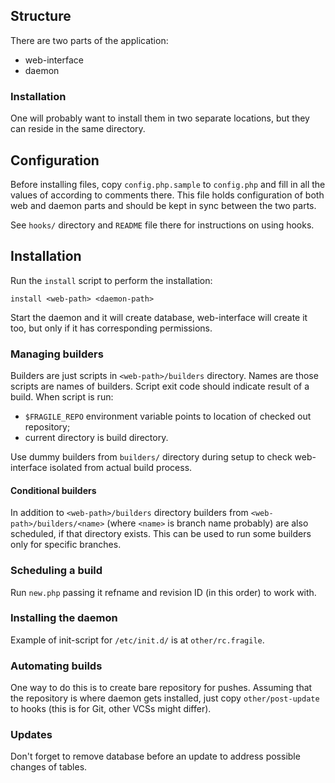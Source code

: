 ## Structure ##

There are two parts of the application:
 * web-interface
 * daemon

### Installation ###

One will probably want to install them in two separate locations, but they can
reside in the same directory.

## Configuration ##

Before installing files, copy `config.php.sample` to `config.php` and fill in
all the values of according to comments there.  This file holds configuration of
both web and daemon parts and should be kept in sync between the two parts.

See `hooks/` directory and `README` file there for instructions on using hooks.

## Installation ##

Run the `install` script to perform the installation:

    install <web-path> <daemon-path>

Start the daemon and it will create database, web-interface will create it too,
but only if it has corresponding permissions.

### Managing builders ###

Builders are just scripts in `<web-path>/builders` directory.  Names are those
scripts are names of builders.  Script exit code should indicate result of a
build.  When script is run:

 * `$FRAGILE_REPO` environment variable points to location of checked out
   repository;
 * current directory is build directory.

Use dummy builders from `builders/` directory during setup to check
web-interface isolated from actual build process.

#### Conditional builders ####

In addition to `<web-path>/builders` directory builders from
`<web-path>/builders/<name>` (where `<name>` is branch name probably) are also
scheduled, if that directory exists.  This can be used to run some builders only
for specific branches.

### Scheduling a build ###

Run `new.php` passing it refname and revision ID (in this order) to work with.

### Installing the daemon ###

Example of init-script for `/etc/init.d/` is at `other/rc.fragile`.

### Automating builds ###

One way to do this is to create bare repository for pushes.  Assuming that the
repository is where daemon gets installed, just copy `other/post-update` to
hooks (this is for Git, other VCSs might differ).

### Updates ###

Don't forget to remove database before an update to address possible changes of
tables.
